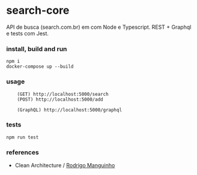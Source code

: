 # search-core
API de busca (search.com.br) em com Node e Typescript. REST + Graphql e tests com Jest.

### install, build and run
```
npm i
docker-compose up --build
```

### usage
```
    (GET) http://localhost:5000/search
    (POST) http://localhost:5000/add

    (GraphQL) http://localhost:5000/graphql
```

### tests
```
npm run test
```

### references

- Clean Architecture / [Rodrigo Manguinho](https://github.com/rmanguinho)
